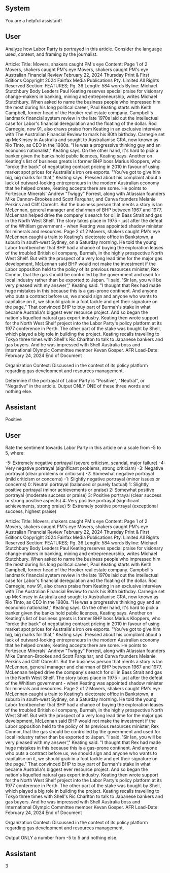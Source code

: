 ## System

You are a helpful assistant!

## User


Analyze how Labor Party is portrayed in this article. Consider the language used, context, and framing by the journalist.

Article:
Title: Movers, shakers caught PM's eye
Content: Page 1 of 2
Movers, shakers caught PM's eye
Movers, shakers caught PM's eye
Australian Financial Review
February 22, 2024 Thursday
Print & First Editions
Copyright 2024 Fairfax Media Publications Pty. Limited All Rights Reserved
Section: FEATURES; Pg. 36
Length: 584 words
Byline: Michael Stutchbury
Body
Leaders Paul Keating reserves special praise for visionary change-makers in banking, mining and 
entrepreneurship, writes Michael Stutchbury.
When asked to name the business people who impressed him the most during his long political career, Paul 
Keating starts with Keith Campbell, former head of the Hooker real estate company. Campbell's landmark financial 
system review in the late 1970s laid out the intellectual case for Labor's financial deregulation and the floating of the 
dollar.
Rod Carnegie, now 91, also draws praise from Keating in an exclusive interview with The Australian Financial 
Review to mark his 80th birthday. Carnegie set up McKinsey in Australia and sought to Australianise CRA, now 
known as Rio Tinto, as CEO in the 1980s. "He was a progressive thinking guy and an economic nationalist," 
Keating says.
On the other hand, it's hard to pick a banker given the banks hold public licences, Keating says.
Another on Keating's list of business greats is former BHP boss Marius Kloppers, who "broke the back" of 
negotiating contract pricing in 2010 in favour of using market spot prices for Australia's iron ore exports. "You've got 
to give him big, big marks for that," Keating says.
Pressed about his complaint about a lack of outward-looking entrepreneurs in the modern Australian economy that 
he helped create, Keating accepts there are some. He points to Fortescue Minerals' Andrew "Twiggy" Forrest, 
along with Atlassian founders Mike Cannon-Brookes and Scott Farquhar, and Canva founders Melanie Perkins and 
Cliff Obrecht.
But the business person that merits a story is Ian McLennan, general manager and chairman of BHP between 1967 
and 1977. McLennan helped drive the company's search for oil in Bass Strait and gas in the North West Shelf.
The story takes place in 1975 - just after the defeat of the Whitlam government - when Keating was appointed 
shadow minister for minerals and resources.
Page 2 of 2
Movers, shakers caught PM's eye
McLennan caught a train to Keating's electorate office in Bankstown, a suburb in south-west Sydney, on a Saturday 
morning. He told the young Labor frontbencher that BHP had a chance of buying the exploration leases of the 
troubled British oil company, Burmah, in the highly prospective North West Shelf.
But with the prospect of a very long lead time for the major gas development, McLennan said BHP would not make 
the investment if the Labor opposition held to the policy of its previous resources minister, Rex Connor, that the gas 
should be controlled by the government and used for local industry rather than be exported to Japan.
"I said, 'Sir Ian, you will be very pleased with my answer'," Keating said. "I thought that Rex had made huge 
mistakes in this because this is a gas-prone continent. And anyone who puts a contract before us, we should sign 
and anyone who wants to capitalise on it, we should grab in a foot tackle and get their signature on the page."
That convinced BHP to buy part of Burmah's stake in what became Australia's biggest ever resource project. And 
so began the nation's liquefied natural gas export industry.
Keating then wrote support for the North West Shelf project into the Labor Party's policy platform at its 1977 
conference in Perth. The other part of the stake was bought by Shell, which played a big role in building the project. 
Keating recalls travelling to Tokyo three times with Shell's Ric Charlton to talk to Japanese bankers and gas 
buyers. And he was impressed with Shell Australia boss and International Olympic Committee member Kevan 
Gosper. AFR
Load-Date: February 24, 2024
End of Document

Organization Context: Discussed in the context of its policy platform regarding gas development and resources management.

Determine if the portrayal of Labor Party is "Positive", "Neutral", or "Negative" in the article.
Output ONLY ONE of these three words and nothing else.


## Assistant

Positive

## User


Rate the sentiment towards Labor Party in this article on a scale from -5 to 5, where:

-5: Extremely negative portrayal (severe criticism, scandal, major failure)
-4: Very negative portrayal (significant problems, strong criticism)
-3: Negative portrayal (clear problems or criticism)
-2: Somewhat negative portrayal (mild criticism or concerns)
-1: Slightly negative portrayal (minor issues or concerns)
0: Neutral portrayal (balanced or purely factual)
1: Slightly positive portrayal (minor achievements or praise)
2: Somewhat positive portrayal (moderate success or praise)
3: Positive portrayal (clear success or strong positive aspects)
4: Very positive portrayal (significant achievements, strong praise)
5: Extremely positive portrayal (exceptional success, highest praise)

Article:
Title: Movers, shakers caught PM's eye
Content: Page 1 of 2
Movers, shakers caught PM's eye
Movers, shakers caught PM's eye
Australian Financial Review
February 22, 2024 Thursday
Print & First Editions
Copyright 2024 Fairfax Media Publications Pty. Limited All Rights Reserved
Section: FEATURES; Pg. 36
Length: 584 words
Byline: Michael Stutchbury
Body
Leaders Paul Keating reserves special praise for visionary change-makers in banking, mining and 
entrepreneurship, writes Michael Stutchbury.
When asked to name the business people who impressed him the most during his long political career, Paul 
Keating starts with Keith Campbell, former head of the Hooker real estate company. Campbell's landmark financial 
system review in the late 1970s laid out the intellectual case for Labor's financial deregulation and the floating of the 
dollar.
Rod Carnegie, now 91, also draws praise from Keating in an exclusive interview with The Australian Financial 
Review to mark his 80th birthday. Carnegie set up McKinsey in Australia and sought to Australianise CRA, now 
known as Rio Tinto, as CEO in the 1980s. "He was a progressive thinking guy and an economic nationalist," 
Keating says.
On the other hand, it's hard to pick a banker given the banks hold public licences, Keating says.
Another on Keating's list of business greats is former BHP boss Marius Kloppers, who "broke the back" of 
negotiating contract pricing in 2010 in favour of using market spot prices for Australia's iron ore exports. "You've got 
to give him big, big marks for that," Keating says.
Pressed about his complaint about a lack of outward-looking entrepreneurs in the modern Australian economy that 
he helped create, Keating accepts there are some. He points to Fortescue Minerals' Andrew "Twiggy" Forrest, 
along with Atlassian founders Mike Cannon-Brookes and Scott Farquhar, and Canva founders Melanie Perkins and 
Cliff Obrecht.
But the business person that merits a story is Ian McLennan, general manager and chairman of BHP between 1967 
and 1977. McLennan helped drive the company's search for oil in Bass Strait and gas in the North West Shelf.
The story takes place in 1975 - just after the defeat of the Whitlam government - when Keating was appointed 
shadow minister for minerals and resources.
Page 2 of 2
Movers, shakers caught PM's eye
McLennan caught a train to Keating's electorate office in Bankstown, a suburb in south-west Sydney, on a Saturday 
morning. He told the young Labor frontbencher that BHP had a chance of buying the exploration leases of the 
troubled British oil company, Burmah, in the highly prospective North West Shelf.
But with the prospect of a very long lead time for the major gas development, McLennan said BHP would not make 
the investment if the Labor opposition held to the policy of its previous resources minister, Rex Connor, that the gas 
should be controlled by the government and used for local industry rather than be exported to Japan.
"I said, 'Sir Ian, you will be very pleased with my answer'," Keating said. "I thought that Rex had made huge 
mistakes in this because this is a gas-prone continent. And anyone who puts a contract before us, we should sign 
and anyone who wants to capitalise on it, we should grab in a foot tackle and get their signature on the page."
That convinced BHP to buy part of Burmah's stake in what became Australia's biggest ever resource project. And 
so began the nation's liquefied natural gas export industry.
Keating then wrote support for the North West Shelf project into the Labor Party's policy platform at its 1977 
conference in Perth. The other part of the stake was bought by Shell, which played a big role in building the project. 
Keating recalls travelling to Tokyo three times with Shell's Ric Charlton to talk to Japanese bankers and gas 
buyers. And he was impressed with Shell Australia boss and International Olympic Committee member Kevan 
Gosper. AFR
Load-Date: February 24, 2024
End of Document

Organization Context: Discussed in the context of its policy platform regarding gas development and resources management.

Output ONLY a number from -5 to 5 and nothing else.


## Assistant

3

